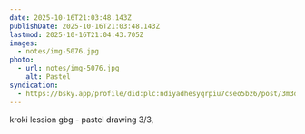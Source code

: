 ```yaml
---
date: 2025-10-16T21:03:48.143Z
publishDate: 2025-10-16T21:03:48.143Z
lastmod: 2025-10-16T21:04:43.705Z
images:
  - notes/img-5076.jpg
photo:
  - url: notes/img-5076.jpg
    alt: Pastel
syndication:
  - https://bsky.app/profile/did:plc:ndiyadhesyqrpiu7cseo5bz6/post/3m3dnvom2ur2q
---
```


kroki lession gbg - pastel drawing 3/3, 
